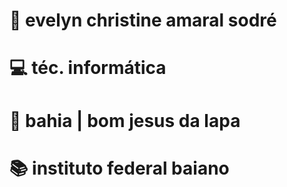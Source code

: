 # 🎀 evelyn christine amaral sodré
# 💻 téc. informática
# 🌱 bahia | bom jesus da lapa
# 📚 instituto federal baiano
